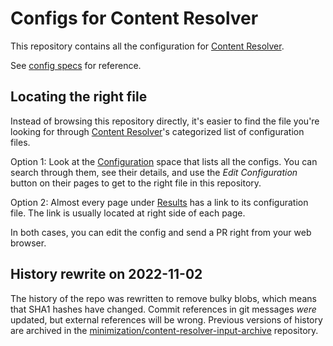 # Configs for Content Resolver

This repository contains all the configuration for [Content Resolver](https://tiny.distro.builders).

See [config specs](https://github.com/minimization/content-resolver/tree/master/config_specs) for reference. 

## Locating the right file

Instead of browsing this repository directly, it's easier to find the file you're looking for through [Content Resolver](https://tiny.distro.builders)'s categorized list of configuration files.

Option 1: Look at the [Configuration](https://tiny.distro.builders/configs_workloads.html) space that lists all the configs. You can search through them, see their details, and use the *Edit Configuration* button on their pages to get to the right file in this repository.

Option 2: Almost every page under [Results](https://tiny.distro.builders/workloads.html) has a link to its configuration file. The link is usually located at right side of each page.

In both cases, you can edit the config and send a PR right from your web browser.

## History rewrite on 2022-11-02

The history of the repo was rewritten to remove bulky blobs, which means that SHA1 hashes have changed. Commit references in git messages *were* updated, but external references will be wrong. Previous versions of history are archived in the [minimization/content-resolver-input-archive](https://github.com/minimization/content-resolver-input-archive) repository.
